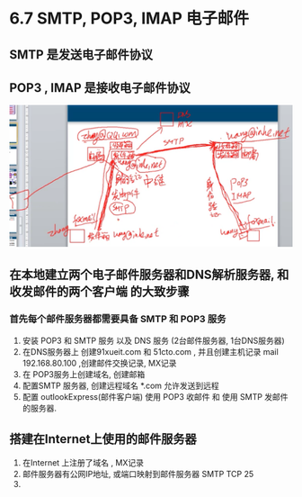# 6.7 SMTP, POP3,  IMAP  电子邮件

## SMTP 是发送电子邮件协议

## POP3 , IMAP  是接收电子邮件协议

![&#x5BA2;&#x6237;&#x7AEF;&#x6536;&#x53D1;&#x7535;&#x5B50;&#x90AE;&#x4EF6;&#x8FC7;&#x7A0B;&#x7B80;&#x4ECB;](.gitbook/assets/ping-mu-kuai-zhao-20190501-20.17.43.png)

## 在本地建立两个电子邮件服务器和DNS解析服务器, 和收发邮件的两个客户端 的大致步骤

### 首先每个邮件服务器都需要具备 SMTP 和 POP3 服务

1. 安装 POP3 和 SMTP 服务 以及  DNS 服务  \(2台邮件服务器, 1台DNS服务器\)
2. 在DNS服务器上    创建91xueit.com 和 51cto.com ,  并且创建主机记录 mail  192.168.80.100 ,创建邮件交换记录,  MX记录
3. 在 POP3服务上创建域名,  创建邮箱
4. 配置SMTP 服务器,  创建远程域名 \*.com    允许发送到远程
5. 配置 outlookExpress\(邮件客户端\)  使用 POP3 收邮件 和  使用 SMTP 发邮件 的服务器.

## 搭建在Internet上使用的邮件服务器

1. 在Internet 上注册了域名 ,  MX记录
2. 邮件服务器有公网IP地址, 或端口映射到邮件服务器 SMTP   TCP   25 
3. 










